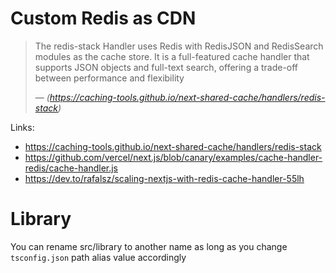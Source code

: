 # Custom Redis as CDN
> The redis-stack Handler uses Redis with RedisJSON and RedisSearch modules as the cache store. It is a full-featured cache handler that supports JSON objects and full-text search, offering a trade-off between performance and flexibility 
>
> &mdash; <cite>(https://caching-tools.github.io/next-shared-cache/handlers/redis-stack)</cite>


Links: 
* https://caching-tools.github.io/next-shared-cache/handlers/redis-stack
* https://github.com/vercel/next.js/blob/canary/examples/cache-handler-redis/cache-handler.js
* https://dev.to/rafalsz/scaling-nextjs-with-redis-cache-handler-55lh

# Library

You can rename src/library to another name as long as you change `tsconfig.json` path alias value accordingly